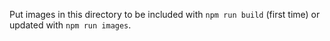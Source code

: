 Put images in this directory to be included with `npm run build` (first time) or updated with `npm run images`.
